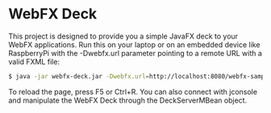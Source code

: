 WebFX Deck
=====
This project is designed to provide you a simple JavaFX deck to your WebFX applications. Run this on your laptop or on an embedded device like RaspberryPi with the -Dwebfx.url parameter pointing to a remote URL with a valid FXML file:
```bash
$ java -jar webfx-deck.jar -Dwebfx.url=http://localhost:8080/webfx-samples/login/login.fxml
```

To reload the page, press F5 or Ctrl+R. You can also connect with jconsole and manipulate the WebFX Deck through the DeckServerMBean object.
